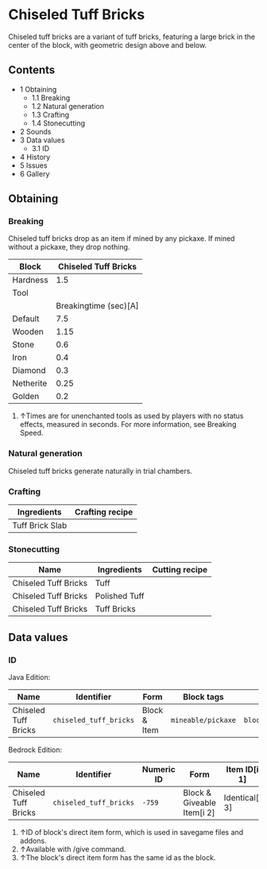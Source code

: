 # Chiseled Tuff Bricks
Chiseled tuff bricks are a variant of tuff bricks, featuring a large brick in the center of the block, with geometric design above and below.

## Contents
- 1 Obtaining
	- 1.1 Breaking
	- 1.2 Natural generation
	- 1.3 Crafting
	- 1.4 Stonecutting
- 2 Sounds
- 3 Data values
	- 3.1 ID
- 4 History
- 5 Issues
- 6 Gallery

## Obtaining
### Breaking
Chiseled tuff bricks drop as an item if mined by any pickaxe. If mined without a pickaxe, they drop nothing.

| Block     | Chiseled Tuff Bricks  |
|-----------|-----------------------|
| Hardness  | 1.5                   |
| Tool      |                       |
|           | Breakingtime (sec)[A] |
| Default   | 7.5                   |
| Wooden    | 1.15                  |
| Stone     | 0.6                   |
| Iron      | 0.4                   |
| Diamond   | 0.3                   |
| Netherite | 0.25                  |
| Golden    | 0.2                   |

1. ↑Times are for unenchanted tools as used by players with no status effects, measured in seconds. For more information, see Breaking Speed.

### Natural generation
Chiseled tuff bricks generate naturally in trial chambers.

### Crafting
| Ingredients     | Crafting recipe |
|-----------------|-----------------|
| Tuff Brick Slab |                 |

### Stonecutting
| Name                 | Ingredients   | Cutting recipe |
|----------------------|---------------|----------------|
| Chiseled Tuff Bricks | Tuff          |                |
| Chiseled Tuff Bricks | Polished Tuff |                |
| Chiseled Tuff Bricks | Tuff Bricks   |                |

## Data values
### ID
Java Edition:

| Name                 | Identifier             | Form         | Block tags         | Translation key                        |
|----------------------|------------------------|--------------|--------------------|----------------------------------------|
| Chiseled Tuff Bricks | `chiseled_tuff_bricks` | Block & Item | `mineable/pickaxe` | `block.minecraft.chiseled_tuff_bricks` |

Bedrock Edition:

| Name                 | Identifier             | Numeric ID | Form                       | Item ID[i 1]   | Translation key                  |
|----------------------|------------------------|------------|----------------------------|----------------|----------------------------------|
| Chiseled Tuff Bricks | `chiseled_tuff_bricks` | `-759`     | Block & Giveable Item[i 2] | Identical[i 3] | `tile.chiseled_tuff_bricks.name` |

1. ↑ID of block's direct item form, which is used in savegame files and addons.
2. ↑Available with /give command.
3. ↑The block's direct item form has the same id as the block.


